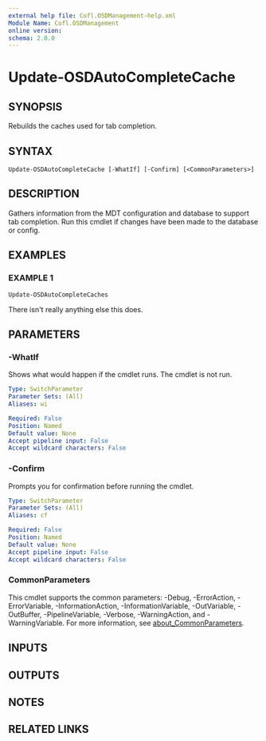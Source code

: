 ```yaml
---
external help file: Cofl.OSDManagement-help.xml
Module Name: Cofl.OSDManagement
online version:
schema: 2.0.0
---
```


# Update-OSDAutoCompleteCache

## SYNOPSIS
Rebuilds the caches used for tab completion.

## SYNTAX

```
Update-OSDAutoCompleteCache [-WhatIf] [-Confirm] [<CommonParameters>]
```

## DESCRIPTION
Gathers information from the MDT configuration and database to support tab completion.
Run this cmdlet if changes have been made to the database or config.

## EXAMPLES

### EXAMPLE 1
```
Update-OSDAutoCompleteCaches
```

There isn't really anything else this does.

## PARAMETERS

### -WhatIf
Shows what would happen if the cmdlet runs. The cmdlet is not run.

```yaml
Type: SwitchParameter
Parameter Sets: (All)
Aliases: wi

Required: False
Position: Named
Default value: None
Accept pipeline input: False
Accept wildcard characters: False
```

### -Confirm
Prompts you for confirmation before running the cmdlet.

```yaml
Type: SwitchParameter
Parameter Sets: (All)
Aliases: cf

Required: False
Position: Named
Default value: None
Accept pipeline input: False
Accept wildcard characters: False
```

### CommonParameters
This cmdlet supports the common parameters: -Debug, -ErrorAction, -ErrorVariable, -InformationAction, -InformationVariable, -OutVariable, -OutBuffer, -PipelineVariable, -Verbose, -WarningAction, and -WarningVariable. For more information, see [about_CommonParameters](http://go.microsoft.com/fwlink/?LinkID=113216).

## INPUTS

## OUTPUTS

## NOTES

## RELATED LINKS
